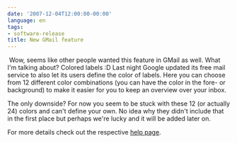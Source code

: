 ```yaml
---
date: '2007-12-04T12:00:00-00:00'
language: en
tags:
- software-release
title: New GMail feature
---
```



<img src="/media/2007/gmaillabels.png" alt="" class="left" />
Wow, seems like other people wanted this feature in GMail as well. What I'm
talking about? Colored labels :D Last night Google updated its free mail
service to also let its users define the color of labels. Here you can
choose from 12 different color combinations (you can have the color in the 
fore- or background) to make it easier for you to keep an overview
over your inbox. 

The only downside? For now you seem to be stuck with these 12 (or actually
24) colors and 
can't define your own. No idea why they didn't include that in the first
place but perhaps we're lucky and it will be added later on.

For more details check out the respective [help page](https://mail.google.com/mail/help/about_whatsnew.html#utm_source=coloredlabelsnf&utm_medium=et&utm_campaign=en).
